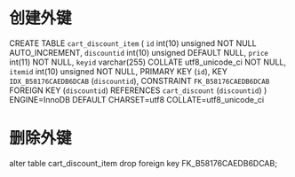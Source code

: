 # 创建外键
CREATE TABLE `cart_discount_item` (
 `id` int(10) unsigned NOT NULL AUTO_INCREMENT,
 `discountid` int(10) unsigned DEFAULT NULL,
 `price` int(11) NOT NULL,
 `keyid` varchar(255) COLLATE utf8_unicode_ci NOT NULL,
 `itemid` int(10) unsigned NOT NULL,
 PRIMARY KEY (`id`),
 KEY `IDX_B58176CAEDB6DCAB` (`discountid`),
 CONSTRAINT `FK_B58176CAEDB6DCAB` FOREIGN KEY (`discountid`) REFERENCES `cart_discount` (`discountid`)
) ENGINE=InnoDB DEFAULT CHARSET=utf8 COLLATE=utf8_unicode_ci

# 删除外键
alter table cart_discount_item drop foreign key FK_B58176CAEDB6DCAB;